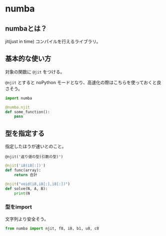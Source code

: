 # numba

## numbaとは？
jit(just in time) コンパイルを行えるライブラリ。


## 基本的な使い方

対象の関数に `@jit` をつける。

`@njit` とすると noPython モードとなり、高速化の際はこちらを使っておくと良さそう。
```python
import numba

@numba.njit
def some_function():
    pass

```

## 型を指定する


指定したほうが速いとのこと。

`@njit('返り値の型(引数の型)')`

```python
@njit('i8(i8[:])')
def func(array):
    return 合計
```

```python
@njit("void(i8,i8[:],i8[:])")
def solve(N, A, B):
    print(N
```

### 型をimport

文字列より安全そう。

```python
from numba import njit, f8, i8, b1, u8, c8
```

